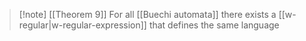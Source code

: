 
> [!note] [[Theorem 9]]
> For all [[Buechi automata]] there exists a [[w-regular|w-regular-expression]] that defines the same language
